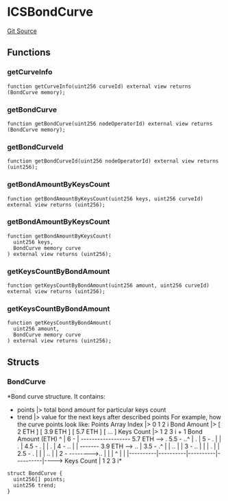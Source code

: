# ICSBondCurve

[Git Source](https://github.com/lidofinance/community-staking-module/blob/49f6937ff74cffecb74206f771c12be0e9e28448/src/interfaces/ICSBondCurve.sol)

## Functions

### getCurveInfo

```solidity
function getCurveInfo(uint256 curveId) external view returns (BondCurve memory);
```

### getBondCurve

```solidity
function getBondCurve(uint256 nodeOperatorId) external view returns (BondCurve memory);
```

### getBondCurveId

```solidity
function getBondCurveId(uint256 nodeOperatorId) external view returns (uint256);
```

### getBondAmountByKeysCount

```solidity
function getBondAmountByKeysCount(uint256 keys, uint256 curveId) external view returns (uint256);
```

### getBondAmountByKeysCount

```solidity
function getBondAmountByKeysCount(
  uint256 keys,
  BondCurve memory curve
) external view returns (uint256);
```

### getKeysCountByBondAmount

```solidity
function getKeysCountByBondAmount(uint256 amount, uint256 curveId) external view returns (uint256);
```

### getKeysCountByBondAmount

```solidity
function getKeysCountByBondAmount(
  uint256 amount,
  BondCurve memory curve
) external view returns (uint256);
```

## Structs

### BondCurve

\*Bond curve structure.
It contains:

- points |> total bond amount for particular keys count
- trend |> value for the next keys after described points
  For example, how the curve points look like:
  Points Array Index |> 0 1 2 i
  Bond Amount |> [ 2 ETH ] [ 3.9 ETH ] [ 5.7 ETH ] [ ... ]
  Keys Count |> 1 2 3 i + 1
  Bond Amount (ETH)
  ^
  |
  6 -
  | ------------------ 5.7 ETH --> .
  5.5 - ..^
  | . |
  5 - . |
  | . |
  4.5 - . |
  | . |
  4 - .. |
  | ------- 3.9 ETH --> .. |
  3.5 - .^ |
  | .. | |
  3 - .. | |
  | . | |
  2.5 - . | |
  | .. | |
  2 - -------->.. | |
  | ^ | |
  |----------|----------|----------|----------|----> Keys Count
  | 1 2 3 i\*

```solidity
struct BondCurve {
  uint256[] points;
  uint256 trend;
}
```
